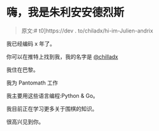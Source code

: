 # 嗨，我是朱利安安德烈斯

> 原文:# t0]https://dev . to/chiladx/hi-im-Julien-andrix

我已经编码 x 年了。

你可以在推特上找到我，我的名字是 [@chilladx](https://twitter.com/chilladx)

我住在巴黎。

我为 Pantomath 工作

我主要用这些语言编程:Python & Go。

我目前正在学习更多关于围棋的知识。

很高兴见到你。